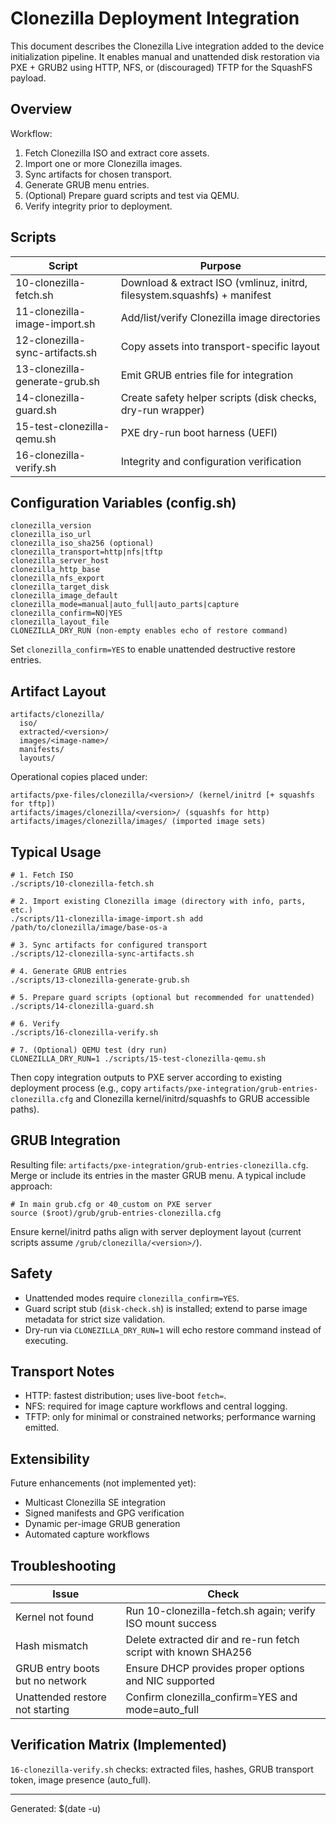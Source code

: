 # Clonezilla Deployment Integration

This document describes the Clonezilla Live integration added to the device initialization pipeline. It enables manual and unattended disk restoration via PXE + GRUB2 using HTTP, NFS, or (discouraged) TFTP for the SquashFS payload.

## Overview
Workflow:
1. Fetch Clonezilla ISO and extract core assets.
2. Import one or more Clonezilla images.
3. Sync artifacts for chosen transport.
4. Generate GRUB menu entries.
5. (Optional) Prepare guard scripts and test via QEMU.
6. Verify integrity prior to deployment.

## Scripts
| Script | Purpose |
|--------|---------|
| 10-clonezilla-fetch.sh | Download & extract ISO (vmlinuz, initrd, filesystem.squashfs) + manifest |
| 11-clonezilla-image-import.sh | Add/list/verify Clonezilla image directories |
| 12-clonezilla-sync-artifacts.sh | Copy assets into transport-specific layout |
| 13-clonezilla-generate-grub.sh | Emit GRUB entries file for integration |
| 14-clonezilla-guard.sh | Create safety helper scripts (disk checks, dry-run wrapper) |
| 15-test-clonezilla-qemu.sh | PXE dry-run boot harness (UEFI) |
| 16-clonezilla-verify.sh | Integrity and configuration verification |

## Configuration Variables (config.sh)
```
clonezilla_version
clonezilla_iso_url
clonezilla_iso_sha256 (optional)
clonezilla_transport=http|nfs|tftp
clonezilla_server_host
clonezilla_http_base
clonezilla_nfs_export
clonezilla_target_disk
clonezilla_image_default
clonezilla_mode=manual|auto_full|auto_parts|capture
clonezilla_confirm=NO|YES
clonezilla_layout_file
CLONEZILLA_DRY_RUN (non-empty enables echo of restore command)
```

Set `clonezilla_confirm=YES` to enable unattended destructive restore entries.

## Artifact Layout
```
artifacts/clonezilla/
  iso/
  extracted/<version>/
  images/<image-name>/
  manifests/
  layouts/
```
Operational copies placed under:
```
artifacts/pxe-files/clonezilla/<version>/ (kernel/initrd [+ squashfs for tftp])
artifacts/images/clonezilla/<version>/ (squashfs for http)
artifacts/images/clonezilla/images/ (imported image sets)
```

## Typical Usage
```
# 1. Fetch ISO
./scripts/10-clonezilla-fetch.sh

# 2. Import existing Clonezilla image (directory with info, parts, etc.)
./scripts/11-clonezilla-image-import.sh add /path/to/clonezilla/image/base-os-a

# 3. Sync artifacts for configured transport
./scripts/12-clonezilla-sync-artifacts.sh

# 4. Generate GRUB entries
./scripts/13-clonezilla-generate-grub.sh

# 5. Prepare guard scripts (optional but recommended for unattended)
./scripts/14-clonezilla-guard.sh

# 6. Verify
./scripts/16-clonezilla-verify.sh

# 7. (Optional) QEMU test (dry run)
CLONEZILLA_DRY_RUN=1 ./scripts/15-test-clonezilla-qemu.sh
```

Then copy integration outputs to PXE server according to existing deployment process (e.g., copy `artifacts/pxe-integration/grub-entries-clonezilla.cfg` and Clonezilla kernel/initrd/squashfs to GRUB accessible paths).

## GRUB Integration
Resulting file: `artifacts/pxe-integration/grub-entries-clonezilla.cfg`. Merge or include its entries in the master GRUB menu. A typical include approach:
```
# In main grub.cfg or 40_custom on PXE server
source ($root)/grub/grub-entries-clonezilla.cfg
```
Ensure kernel/initrd paths align with server deployment layout (current scripts assume `/grub/clonezilla/<version>/`).

## Safety
- Unattended modes require `clonezilla_confirm=YES`.
- Guard script stub (`disk-check.sh`) is installed; extend to parse image metadata for strict size validation.
- Dry-run via `CLONEZILLA_DRY_RUN=1` will echo restore command instead of executing.

## Transport Notes
- HTTP: fastest distribution; uses live-boot `fetch=`.
- NFS: required for image capture workflows and central logging.
- TFTP: only for minimal or constrained networks; performance warning emitted.

## Extensibility
Future enhancements (not implemented yet):
- Multicast Clonezilla SE integration
- Signed manifests and GPG verification
- Dynamic per-image GRUB generation
- Automated capture workflows

## Troubleshooting
| Issue | Check |
|-------|-------|
| Kernel not found | Run 10-clonezilla-fetch.sh again; verify ISO mount success |
| Hash mismatch | Delete extracted dir and re-run fetch script with known SHA256 |
| GRUB entry boots but no network | Ensure DHCP provides proper options and NIC supported |
| Unattended restore not starting | Confirm clonezilla_confirm=YES and mode=auto_full |

## Verification Matrix (Implemented)
`16-clonezilla-verify.sh` checks: extracted files, hashes, GRUB transport token, image presence (auto_full).

---
Generated: $(date -u)
